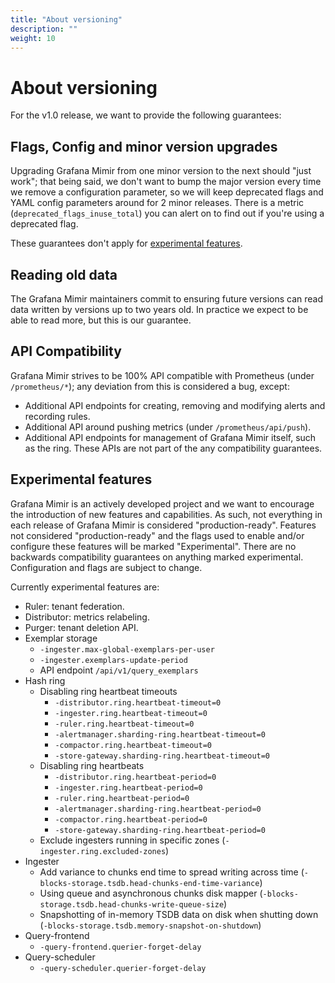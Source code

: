 ```yaml
---
title: "About versioning"
description: ""
weight: 10
---
```


# About versioning

For the v1.0 release, we want to provide the following guarantees:

## Flags, Config and minor version upgrades

Upgrading Grafana Mimir from one minor version to the next should "just work"; that being said, we don't want to bump the major version every time we remove a configuration parameter, so we will keep deprecated flags and YAML config parameters around for 2 minor releases. There is a metric (`deprecated_flags_inuse_total`) you can alert on to find out if you're using a deprecated flag.

These guarantees don't apply for [experimental features](#experimental-features).

## Reading old data

The Grafana Mimir maintainers commit to ensuring future versions can read data written by versions up to two years old. In practice we expect to be able to read more, but this is our guarantee.

## API Compatibility

Grafana Mimir strives to be 100% API compatible with Prometheus (under `/prometheus/*`); any deviation from this is considered a bug, except:

- Additional API endpoints for creating, removing and modifying alerts and recording rules.
- Additional API around pushing metrics (under `/prometheus/api/push`).
- Additional API endpoints for management of Grafana Mimir itself, such as the ring. These APIs are not part of the any compatibility guarantees.

## Experimental features

Grafana Mimir is an actively developed project and we want to encourage the introduction of new features and capabilities. As such, not everything in each release of Grafana Mimir is considered "production-ready". Features not considered "production-ready" and the flags used to enable and/or configure these features will be marked "Experimental". There are no backwards compatibility guarantees on anything marked experimental. Configuration and flags are subject to change.

Currently experimental features are:

- Ruler: tenant federation.
- Distributor: metrics relabeling.
- Purger: tenant deletion API.
- Exemplar storage
  - `-ingester.max-global-exemplars-per-user`
  - `-ingester.exemplars-update-period`
  - API endpoint `/api/v1/query_exemplars`
- Hash ring
  - Disabling ring heartbeat timeouts
    - `-distributor.ring.heartbeat-timeout=0`
    - `-ingester.ring.heartbeat-timeout=0`
    - `-ruler.ring.heartbeat-timeout=0`
    - `-alertmanager.sharding-ring.heartbeat-timeout=0`
    - `-compactor.ring.heartbeat-timeout=0`
    - `-store-gateway.sharding-ring.heartbeat-timeout=0`
  - Disabling ring heartbeats
    - `-distributor.ring.heartbeat-period=0`
    - `-ingester.ring.heartbeat-period=0`
    - `-ruler.ring.heartbeat-period=0`
    - `-alertmanager.sharding-ring.heartbeat-period=0`
    - `-compactor.ring.heartbeat-period=0`
    - `-store-gateway.sharding-ring.heartbeat-period=0`
  - Exclude ingesters running in specific zones (`-ingester.ring.excluded-zones`)
- Ingester
  - Add variance to chunks end time to spread writing across time (`-blocks-storage.tsdb.head-chunks-end-time-variance`)
  - Using queue and asynchronous chunks disk mapper (`-blocks-storage.tsdb.head-chunks-write-queue-size`)
  - Snapshotting of in-memory TSDB data on disk when shutting down (`-blocks-storage.tsdb.memory-snapshot-on-shutdown`)
- Query-frontend
  - `-query-frontend.querier-forget-delay`
- Query-scheduler
  - `-query-scheduler.querier-forget-delay`
